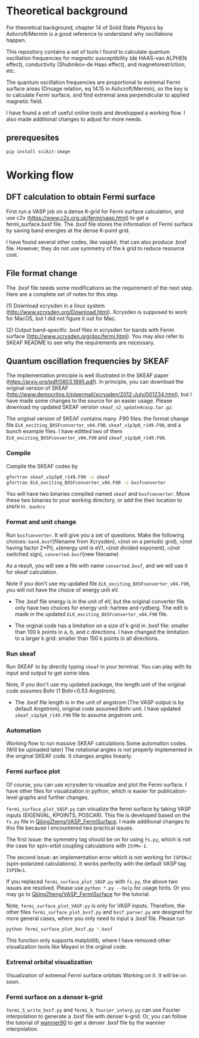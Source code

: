 # Theoretical background
For theoretical background, chapter 14 of Solid State Physics by Ashcroft/Mermin is a good reference to understand why oscillations happen.

This repository contains a set of tools I found to calculate quantum oscillation frequencies for magnetic susceptibility (de HAAS-van ALPHEN effect), conductivity (Shubnikov-de Haas effect), and magnetorestriction, etc.

The quantum oscillation frequencies are proportional to extremal Fermi surface areas (Onsage relation, eq 14.15 in Ashcroft/Mermin), so the key is to calculate Fermi surface, and find extremal area perpendicular to applied magnetic field.

I have found a set of useful online tools and developped a working flow. I also made additional changes to adjust for more needs.

## prerequesites
```
pip install scikit-image
```

# Working flow
## DFT calculation to obtain Fermi surface
First run a VASP job on a dense K-grid for Fermi surface calculation, and use c2x (https://www.c2x.org.uk/fermi/vasp.html) to get a fermi_surface.bxsf file. The .bxsf file stores the information of Fermi surface by saving band energies at the dense K-point grid.

I have found several other codes, like vaspkit, that can also produce .bxsf file. However, they do not use symmetry of the k grid to reduce resource cost.

## File format change
The .bxsf file needs some modifications as the requirement of the next step. Here are a complete set of notes for this step. 

(1) Download xcrysden in a linux system (http://www.xcrysden.org/Download.html). Xcrysden is supposed to work for MacOS, but I did not figure it out for Mac.

(2) Output band-specific .bxsf files in xcrysden for bands with Fermi surface (http://www.xcrysden.org/doc/fermi.html). 
You may also refer to SKEAF README to see why the requirements are necessary. 

## Quantum oscillation frequencies by SKEAF
The implementation principle is well illustrated in the SKEAF paper (https://arxiv.org/pdf/0803.1895.pdf). In principle, you can download the original version of SKEAF (http://www.democritos.it/pipermail/xcrysden/2012-July/001234.html), but I have made some changes to the source for an easier usage. Please download my updated SKEAF version `skeaf_v2_update4vasp.tar.gz`.

The original version of SKEAF contains many .F90 files: the format change file `ELK_exciting_BXSFconverter_v04.F90`, `skeaf_v1p3p0_r149.F90`, and a bunch example files. I have editted two of them `ELK_exciting_BXSFconverter_v04.F90` and `skeaf_v1p3p0_r149.F90`. 


### Compile
Compile the SKEAF codes by 
```bash
gfortran skeaf_v1p3p0_r149.F90 -o skeaf
gfortran ELK_exciting_BXSFconverter_v04.F90 -o bxsfconverter
```

You will have two binaries compiled named `skeaf` and `bxsfconverter`. 
Move these two binaries to your working directory, or add the their location to `$PATH` in `.bashrc`

### Format and unit change
Run `bxsfconverter`. It will give you a set of questions. Make the following choices: `band.bxsf`(filename from Xcrysden), `n`(not on a periodic grid), `n`(not having factor 2*Pi), `e`(energy unit is eV), `n`(not divided exponent), `n`(not switched sign), `converted.bxsf`(new filename)

As a result, you will see a file with name `converted.bxsf`, and we will use it for skeaf calculation.

Note if you don't use my updated file `ELK_exciting_BXSFconverter_v04.F90`, you will not have the choice of energy unit eV.
* The .bxsf file energy is in the unit of eV, but the original converter file only have two choices for energy unit: hartree and rydberg. The edit is made in the updated `ELK_exciting_BXSFconverter_v04.F90` file.

* The orginal code has a limitation on a size of k grid in .bxsf file: smaller than 100 k points in a, b, and c directions. I have changed the limitation to a larger k grid: smaller than 150 k points in all directions.


### Run skeaf
Run SKEAF to by directly typing `skeaf` in your terminal. You can play with its input and output to get some idea.

Note, if you don't use my updated package, the length unit of the original code assumes Bohr (1 Bohr=0.53 Angstrom). 
* The .bxsf file length is in the unit of angstrom (The VASP output is by default Angstrom), original code assumed Bohr unit. I have updated `skeaf_v1p3p0_r149.F90` file to assume angstrom unit.



### Automation
Working flow to run massive SKEAF calculations
Some automation codes. (Will be uploaded later)
The rotational angles is not properly implemented in the original SKEAF code. It changes angles linearly.

### Fermi surface plot
Of course, you can use xcrysden to visualize and plot the Fermi surface. I have other files for visualization in python, which is easier for publication-level graphs and further changes.

`fermi_surface_plot_VASP.py` can visualize the fermi surface by taking VASP inputs (EIGENVAL, KPOINTS, POSCAR). This file is developed based on the `fs.py` file in [QijingZheng/VASP_FermiSurface](https://github.com/QijingZheng/VASP_FermiSurface). I made additional changes to this file because I encountered two practical issues.

The first issue: the symmetry tag should be on for using `fs.py`, which is not the case for spin-orbit coupling calculations with `ISYM=-1`.

The second issue: an implementation error which is not working for `ISPIN=2` (spin-polarized calculations). It works perfectly with the default VASP tag `ISPIN=1`.

If you replaced `fermi_surface_plot_VASP.py` with `fs.py`, the above two issues are resolved. Please use `python *.py --help` for usage hints. Or you may go to [QijingZheng/VASP_FermiSurface](https://github.com/QijingZheng/VASP_FermiSurface) for the tutorial.

Note, `fermi_surface_plot_VASP.py` is only for VASP inputs. Therefore, the other files `fermi_surface_plot_bxsf.py` and `bxsf_parser.py` are designed for more general cases, where you only need to input a .bxsf file. Please run 
```bash
python fermi_surface_plot_bxsf.py *.bxsf
``` 
This function only supports matplotlib, where I have removed other visualization tools like Mayavi in the orginal code.

### Extremal orbital visualization
Visualization of extremal Fermi surface orbitals
Working on it. It will be on soon.

### Fermi surface on a denser k-grid
`fermi_5_write_bxsf.py` and `fermi_6_fourier_interp.py` can use Fourier interpolation to generate a .bxsf file with denser k-grid.
Or, you can follow the tutorial of [wannier90](http://www.wannier.org/support/) to get a denser .bxsf file by the wannier interpolation.
